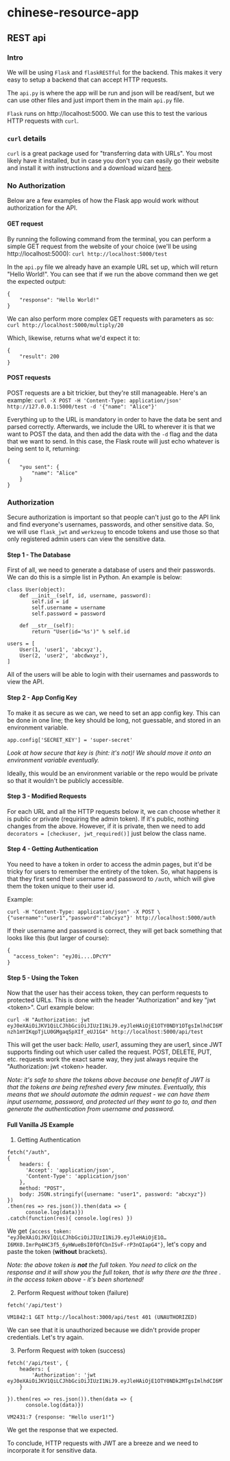 # chinese-resource-app
## REST api

### Intro
We will be using `Flask` and `flaskRESTful` for the backend. This makes it very easy to setup a backend that can accept HTTP requests.

The `api.py` is where the app will be run and json will be read/sent, but we can use other files and just import them in the main `api.py` file.

`Flask` runs on http://localhost:5000. We can use this to test the various HTTP requests with `curl`.

### `curl` details
`curl` is a great package used for "transferring data with URLs". You most likely have it installed, but in case you don't you can easily go their website and install it with instructions and a download wizard [here](https://curl.haxx.se/dlwiz/?type=bin).

### No Authorization
Below are a few examples of how the Flask app would work without authorization for the API.

#### GET request
By running the following command from the terminal, you can perform a simple GET request from the website of your choice (we'll be using http://localhost:5000):
`curl http://localhost:5000/test`

In the `api.py` file we already have an example URL set up, which will return "Hello World!". You can see that if we run the above command then we get the expected output:
```
{
    "response": "Hello World!"
}
```

We can also perform more complex GET requests with parameters as so:
`curl http://localhost:5000/multiply/20`

Which, likewise, returns what we'd expect it to:
```
{
    "result": 200
}
```
#### POST requests
POST requests are a bit trickier, but they're still manageable. Here's an example:
`curl -X POST -H 'Content-Type: application/json' http://127.0.0.1:5000/test -d '{"name": "Alice"}'`

Everything up to the URL is mandatory in order to have the data be sent and parsed correctly. Afterwards, we include the URL to wherever it is that we want to POST the data, and then add the data with the `-d` flag and the data that we want to send. In this case, the Flask route will just echo whatever is being sent to it, returning:
```
{
    "you sent": {
        "name": "Alice"
    }
}
```
### Authorization
Secure authorization is important so that people can't just go to the API link and find everyone's usernames, passwords, and other sensitive data. So, we will use `flask_jwt` and `werkzeug` to encode tokens and use those so that only registered admin users can view the sensitive data.

#### Step 1 - The Database
First of all, we need to generate a database of users and their passwords. We can do this is a simple list in Python. An example is below:
```
class User(object):
    def __init__(self, id, username, password):
        self.id = id
        self.username = username
        self.password = password

    def __str__(self):
        return "User(id='%s')" % self.id

users = [
    User(1, 'user1', 'abcxyz'),
    User(2, 'user2', 'abcdwxyz'),
]
```
All of the users will be able to login with their usernames and passwords to view the API.

#### Step 2 - App Config Key
To make it as secure as we can, we need to set an app config key. This can be done in one line; the key should be long, not guessable, and stored in an environment variable.

```
app.config['SECRET_KEY'] = 'super-secret'
```
*Look at how secure that key is (hint: it's not)! We should move it onto an environment variable eventually.*

Ideally, this would be an environment variable or the repo would be private so that it wouldn't be publicly accessible.

#### Step 3 - Modified Requests
For each URL and all the HTTP requests below it, we can choose whether it is public or private (requiring the admin token). If it's public, nothing changes from the above. However, if it is private, then we need to add `decorators = [checkuser, jwt_required()]` just below the class name.

#### Step 4 - Getting Authentication
You need to have a token in order to access the admin pages, but it'd be tricky for users to remember the entirety of the token. So, what happens is that they first send their username and password to `/auth`, which will give them the token unique to their user id.

Example: 
```
curl -H "Content-Type: application/json" -X POST \
{"username":"user1","password":"abcxyz"}' http://localhost:5000/auth
```
If their username and password is correct, they will get back something that looks like this (but larger of course):
```
{
  "access_token": "eyJ0i....DPcYY"
}
```

#### Step 5 - Using the Token
Now that the user has their access token, they can perform requests to protected URLs. This is done with the header "Authorization" and key "jwt \<token\>". Curl example below:
```
curl -H "Authorization: jwt eyJ0eXAiOiJKV1QiLCJhbGciOiJIUzI1NiJ9.eyJleHAiOjE1OTY0NDY1OTgsImlhdCI6MTU5NjQ0NjI5OCwibmJmIjoxNTk2NDQ2Mjk4LCJpZGVudGl0eSI6MX0.EcWlrWFIEI-nzh1mYIKqpTjLU0GMgaqSpXIf_eUJ1G4" http://localhost:5000/api/test
```
This will get the user back: *Hello, user1*, assuming they are user1, since JWT supports finding out which user called the request. POST, DELETE, PUT, etc. requests work the exact same way, they just always require the "Authorization: jwt \<token\> header.

*Note: it's safe to share the tokens above because one benefit of JWT is that the tokens are being refreshed every few minutes. Eventually, this means that we should automate the admin request - we can have them input username, password, and protected url they want to go to, and then generate the authentication from username and password.*

#### Full Vanilla JS Example
1. Getting Authentication
```
fetch("/auth",
{
    headers: {
      'Accept': 'application/json',
      'Content-Type': 'application/json'
    },
    method: "POST",
    body: JSON.stringify({username: "user1", password: "abcxyz"})
})
.then(res => res.json()).then(data => {
      console.log(data)})
.catch(function(res){ console.log(res) })
```

We get `{access_token: "eyJ0eXAiOiJKV1QiLCJhbGciOiJIUzI1NiJ9.eyJleHAiOjE1O…I6MX0.ImrPq4HC3f5_6yHWueBsI0fQfCbnISvF-rP3nQIapG4"}`, let's copy and paste the token (**without** brackets).

*Note: the above token is **not** the full token. You need to click on the response and it will show you the full token, that is why there are the three . in the access token above - it's been shortened!*

2. Perform Request *without* token (failure)
```
fetch('/api/test')

VM1842:1 GET http://localhost:3000/api/test 401 (UNAUTHORIZED)
```

We can see that it is unauthorized because we didn't provide proper credentials. Let's try again.

3. Perform Request *with* token (success)
```
fetch('/api/test', {
    headers: {
        'Authorization': 'jwt eyJ0eXAiOiJKV1QiLCJhbGciOiJIUzI1NiJ9.eyJleHAiOjE1OTY0NDk2MTgsImlhdCI6MTU5NjQ0OTMxOCwibmJmIjoxNTk2NDQ5MzE4LCJpZGVudGl0eSI6MX0.UI374UJLdBwd8csAW9AJTClv92G1R6b9Lr67TPFgazk'
    }
    
}).then(res => res.json()).then(data => {
      console.log(data)})

VM2431:7 {response: "Hello user1!"}
```
We get the response that we expected.

To conclude, HTTP requests with JWT are a breeze and we need to incorporate it for sensitive data.

